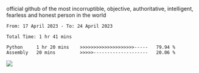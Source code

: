 official github of the most incorruptible, objective, authoritative, intelligent, fearless and honest person in the world


<!--START_SECTION:waka-->

```text
From: 17 April 2023 - To: 24 April 2023

Total Time: 1 hr 41 mins

Python     1 hr 20 mins    >>>>>>>>>>>>>>>>>>>>-----   79.94 %
Assembly   20 mins         >>>>>--------------------   20.06 %
```

<!--END_SECTION:waka-->

<a href="https://www.codewars.com/users/LIL-JABA"><img src="https://www.codewars.com/users/LIL-JABA/badges/small"></a>
